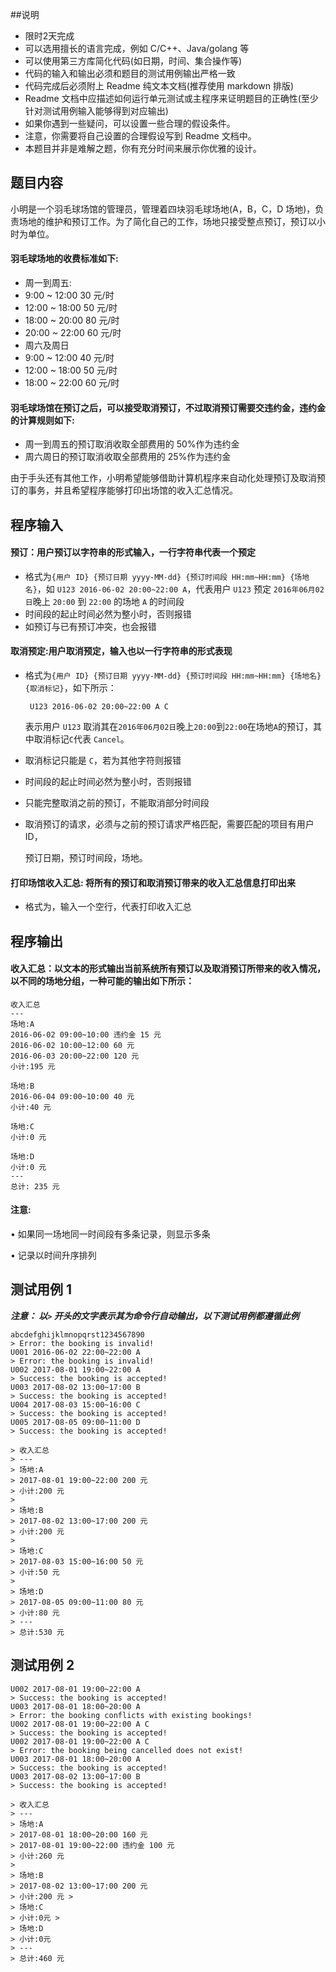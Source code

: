 ##说明

* 限时2天完成
* 可以选用擅长的语言完成，例如 C/C++、Java/golang 等
* 可以使用第三方库简化代码(如日期，时间、集合操作等)
* 代码的输入和输出必须和题目的测试用例输出严格一致
* 代码完成后必须附上 Readme 纯文本文档(推荐使用 markdown 排版)
* Readme 文档中应描述如何运行单元测试或主程序来证明题目的正确性(至少针对测试用例输入能够得到对应输出)
* 如果你遇到一些疑问，可以设置一些合理的假设条件。
* 注意，你需要将自己设置的合理假设写到 Readme 文档中。
* 本题目并非是难解之题，你有充分时间来展示你优雅的设计。


## 题目内容

小明是一个羽毛球场馆的管理员，管理着四块羽毛球场地(A，B，C，D 场地)，负责场地的维护和预订工作。为了简化自己的工作，场地只接受整点预订，预订以小时为单位。

#### 羽毛球场地的收费标准如下:

* 周一到周五:
 * 9:00 ~ 12:00 30 元/时
 * 12:00 ~ 18:00 50 元/时
 * 18:00 ~ 20:00 80 元/时
 * 20:00 ~ 22:00 60 元/时
* 周六及周日
 * 9:00 ~ 12:00 40 元/时
 * 12:00 ~ 18:00 50 元/时
 * 18:00 ~ 22:00 60 元/时

#### 羽毛球场馆在预订之后，可以接受取消预订，不过取消预订需要交违约金，违约金的计算规则如下:

* 周一到周五的预订取消收取全部费用的 50%作为违约金
* 周六周日的预订取消收取全部费用的 25%作为违约金

由于手头还有其他工作，小明希望能够借助计算机程序来自动化处理预订及取消预订的事务，并且希望程序能够打印出场馆的收入汇总情况。

## 程序输入

#### 预订：用户预订以字符串的形式输入，一行字符串代表一个预定

- 格式为`{用户 ID} {预订日期 yyyy-MM-dd} {预订时间段 HH:mm~HH:mm} {场地名}`，如 `U123 2016-06-02 20:00~22:00 A`，代表用户 `U123` 预定 `2016年06月02日`晚上 `20:00` 到 `22:00` 的场地 `A` 的时间段
- 时间段的起止时间必然为整小时，否则报错
- 如预订与已有预订冲突，也会报错



#### 取消预定:用户取消预定，输入也以一行字符串的形式表现

- 格式为`{用户 ID} {预订日期 yyyy-MM-dd} {预订时间段 HH:mm~HH:mm} {场地名} {取消标记}`，如下所示：

  ``` U123 2016-06-02 20:00~22:00 A C```

  表示用户 `U123` 取消其在`2016年06月02日`晚上`20:00`到`22:00`在场地`A`的预订，其中取消标记`C`代表 `Cancel`。

- 取消标记只能是 `C`，若为其他字符则报错

- 时间段的起止时间必然为整小时，否则报错

- 只能完整取消之前的预订，不能取消部分时间段

- 取消预订的请求，必须与之前的预订请求严格匹配，需要匹配的项目有用户 ID，

  预订日期，预订时间段，场地。

#### 打印场馆收入汇总: 将所有的预订和取消预订带来的收入汇总信息打印出来

- 格式为，输入一个空行，代表打印收入汇总

## 程序输出

#### 收入汇总：以文本的形式输出当前系统所有预订以及取消预订所带来的收入情况，以不同的场地分组，一种可能的输出如下所示：

```
收入汇总
---
场地:A
2016-06-02 09:00~10:00 违约金 15 元
2016-06-02 10:00~12:00 60 元
2016-06-03 20:00~22:00 120 元
小计:195 元

场地:B
2016-06-04 09:00~10:00 40 元
小计:40 元

场地:C
小计:0 元

场地:D
小计:0 元 
---
总计: 235 元
```



#### 注意:
 • 如果同一场地同一时间段有多条记录，则显示多条

• 记录以时间升序排列



## 测试用例 1
***注意： 以`>` 开头的文字表示其为命令行自动输出，以下测试用例都遵循此例***

```
abcdefghijklmnopqrst1234567890
> Error: the booking is invalid!
U001 2016-06-02 22:00~22:00 A
> Error: the booking is invalid!
U002 2017-08-01 19:00~22:00 A
> Success: the booking is accepted!
U003 2017-08-02 13:00~17:00 B
> Success: the booking is accepted!
U004 2017-08-03 15:00~16:00 C
> Success: the booking is accepted!
U005 2017-08-05 09:00~11:00 D
> Success: the booking is accepted!

> 收入汇总
> ---
> 场地:A
> 2017-08-01 19:00~22:00 200 元
> 小计:200 元
>
> 场地:B
> 2017-08-02 13:00~17:00 200 元
> 小计:200 元 
>
> 场地:C
> 2017-08-03 15:00~16:00 50 元
> 小计:50 元
>
> 场地:D
> 2017-08-05 09:00~11:00 80 元
> 小计:80 元 
> ---
> 总计:530 元
```

## 测试用例 2

```
U002 2017-08-01 19:00~22:00 A
> Success: the booking is accepted!
U003 2017-08-01 18:00~20:00 A
> Error: the booking conflicts with existing bookings!
U002 2017-08-01 19:00~22:00 A C
> Success: the booking is accepted!
U002 2017-08-01 19:00~22:00 A C
> Error: the booking being cancelled does not exist!
U003 2017-08-01 18:00~20:00 A
> Success: the booking is accepted!
U003 2017-08-02 13:00~17:00 B
> Success: the booking is accepted!

> 收入汇总 
> ---
> 场地:A
> 2017-08-01 18:00~20:00 160 元
> 2017-08-01 19:00~22:00 违约金 100 元
> 小计:260 元
>
> 场地:B
> 2017-08-02 13:00~17:00 200 元
> 小计:200 元 >
> 场地:C
> 小计:0元 >
> 场地:D
> 小计:0元 
> ---
> 总计:460 元
```

